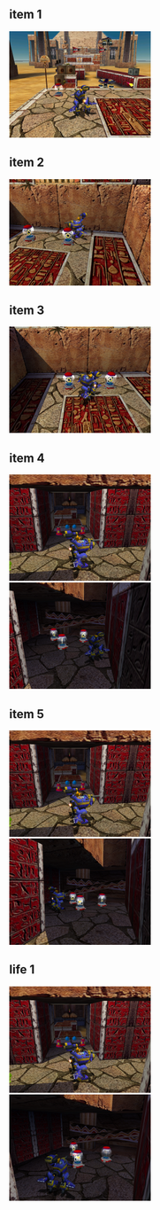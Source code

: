 <style>img{width:256px;display:inline;}</style>
## item 1
![](./HiddenBase/item-1-1.png)

## item 2
![](./HiddenBase/item-2-1.png)

## item 3
![](./HiddenBase/item-3-1.png)

## item 4
![](./HiddenBase/item-4-1.png)
![](./HiddenBase/item-4-2.png)

## item 5
![](./HiddenBase/item-5-1.png)
![](./HiddenBase/item-5-2.png)

## life 1
![](./HiddenBase/life-1-1.png)
![](./HiddenBase/life-1-2.png)

